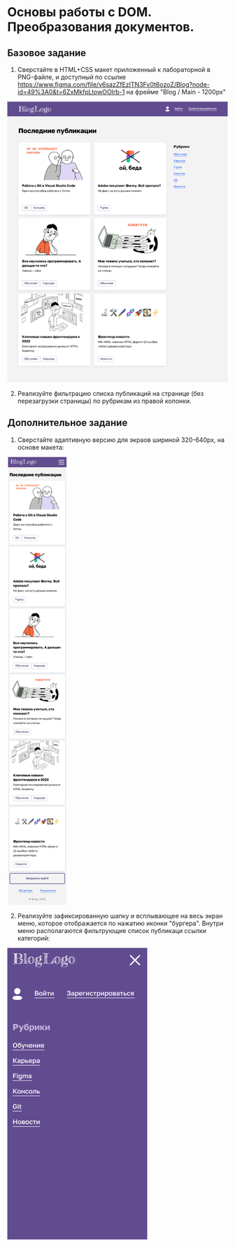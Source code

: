# Основы работы с DOM. Преобразования документов.

## Базовое задание

1. Сверстайте в HTML+CSS макет приложенный к лабораторной в PNG-файле, и доступный по ссылке https://www.figma.com/file/v6sazZfEzITN3Fv0t6ozoZ/Blog?node-id=49%3A0&t=6ZxMkfpLtowOOlrb-1 на фрейме "Blog / Main - 1200px"

![Макет для вёрстки](https://github.com/RSTU-Citg-Space/web_lab/blob/frontend/AIB/Lab_04_DOM/Blog_Main_1200px.png)

2. Реализуйте фильтрацию списка публикаций на странице (без перезагрузки страницы) по рубрикам из правой колонки.

## Дополнительное задание

1. Сверстайте адаптивную версию для экраов шириной 320-640px, на основе макета:

![Адаптивный макет для вёрстки](https://github.com/RSTU-Citg-Space/web_lab/blob/frontend/AIB/Lab_04_DOM/Blog_Main_320px.png)

2. Реализуйте зафиксированную шапку и всплывающее на весь экран меню, которое отображается по нажатию иконки "бургера". Внутри меню располагаются фильтрующие список публикаци ссылки категорий:

![Всплывающее мобильное меню](https://github.com/RSTU-Citg-Space/web_lab/blob/frontend/AIB/Lab_04_DOM/Blog_Main_320px_Open_Menu.png)
